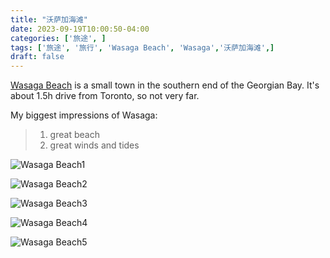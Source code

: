 ```yaml
---
title: "沃萨加海滩"
date: 2023-09-19T10:00:50-04:00
categories: ['旅途', ]  
tags: ['旅途', '旅行', 'Wasaga Beach', 'Wasaga','沃萨加海滩',]  
draft: false
---
```


[Wasaga Beach](https://en.wikipedia.org/wiki/Wasaga_Beach) is a small town in the southern end of the Georgian Bay. It's about 
1.5h drive from Toronto, so not very far. 

My biggest impressions of Wasaga:
> 1. great beach 
> 2. great winds and tides


![Wasaga Beach1](/travel/wasaga_beach/wasaga_1.jpeg "Wasaga Beach")


![Wasaga Beach2](/travel/wasaga_beach/wasaga_2.jpeg "Wasaga Beach")

![Wasaga Beach3](/travel/wasaga_beach/wasaga_3.jpeg "Wasaga Beach")

![Wasaga Beach4](/travel/wasaga_beach/wasaga_4.jpeg "Wasaga Beach")

![Wasaga Beach5](/travel/wasaga_beach/wasaga_5.jpeg "Wasaga Beach")
